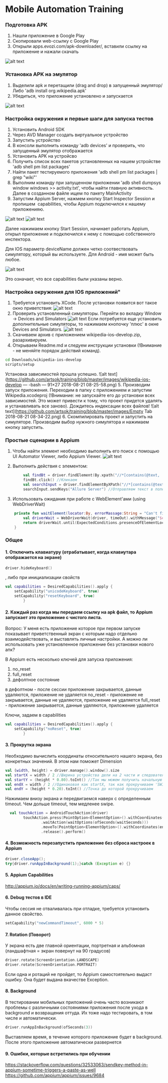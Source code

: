 # Mobile Automation Training
### Подготовка APK
1. Нашли приложение в Google Play
2. Скопировали web-ссылку c Google Play
3. Открыли apps.evozi.com/apk-downloader/, вставили ссылку на приложение и нажали скачать

![alt text](https://github.com/artsok/training/blob/master/images/APK%20Downloader%202018-07-15%2014-11-00.png)

### Установка APK на эмулятор
1. Выделили apk и перетащили (drag and drop) в запущенный эмулятор/Либо 'adb install org.wikipedia.apk'
2. Убедиться, что приложение установлено и запускается

![alt text](https://github.com/artsok/training/blob/master/images/Nexus_6P_API_27:5554%202018-07-15%2014-14-47.png)


### Настройка окружения и первые шаги для запуска тестов
1. Установить Android SDK
2. Через AVD Manager создать виртуальное устройство
3. Запустить устройство
4. В консоли выполнить команду 'adb devices' и проверить, что запущенный эмулятор отображается
5. Установить APK на устройсво
6. Получить список всех пакетов установленных на нашем устройстве 'adb shell pm list packages' 
7. Найти пакет тестируемого приложения 'adb shell pm list packages | grep "wiki"'
8. Выполним команду при запущенном приложении 'adb shell dumpsys window windows >> activity.txt', 
чтобы найти главную активность. Далее в созданном файле ищем по пакету MainActivity
9. Запустим Appium Server, нажмем кнопку Start Inspector Session и пропишем  capabilities, 
чтобы Appium подключился к нашему приложенияю.

![alt text](https://github.com/artsok/training/blob/master/images/Appium%202018-07-15%2013-19-13.png)
![alt text](https://github.com/artsok/training/blob/master/images/Appium%202018-07-15%2014-01-06.png)

Далее нажимаем кнопку Start Session, начинает работать Appium, открыл приложение и подключился к нему с помощью собственного инспектора.

Для IOS параметр deviceName должен четко соотвествовать симулятору, который вы используете. Для Android - имя может быть любое. 

![alt text](https://github.com/artsok/training/blob/master/images/Appium%202018-07-15%2014-26-39.png)

Это означает, что все capabilities были указаны верно.

### Настройка окружения для IOS приложений"
1. Требуется установить XCode. После установки появится вот такое окно приветствия:
![alt text](https://github.com/artsok/training/blob/master/images/welcome_to_xcode.png)
2. Проверить установленный симуляторы. Перейти во вкладку Window -> Devices and Simulators
![alt text](https://github.com/artsok/training/blob/master/images/xcode-simulators.png)
Если потребуется еще установить дополнительные симуляторы, то нажимаем кнопочку 'плюс' в окне Devices and Simulators. 
![alt text](https://github.com/artsok/training/blob/master/images/xcode-add-new-sim.png)
3. Скачиваем архив с приложением wikipedia-ios-develop.zip, разархивируем.
4. Открываем Readme.md и следуем инструкции установки (!Внимание - не меняйте порядок действий команд).
```bash
cd Downloads/wikipedia-ios-develop
scripts/setup 
```
Установка зависимостей прошла успешно.
![alt text](https://github.com/artsok/training/blob/master/images/wikipedia-ios-develop — -bash — 91×27 2018-08-21 08-25-58.png)
5. Производим запуск приложения. Переходим в папку с приложением и запустим Wikipedia.xcodeproj (!Внимание: не запускайте его
до установки всех зависимостей. Это может привести к тому, что проект придется удалять и устанавливать все заново). 
Дождитесь индексации всех файлов! 
![alt text](https://github.com/artsok/training/blob/master/images/Empty Tab 2018-08-21 08-34-22.png)
6. Скомпилировать проект и запустить на симуляторе. Производим выбор нужного симулятора и нажимаем кнопку запустить. 



### Простые сценарии в Appium
1. Чтобы найти элемент необходимо выполнить его поиск с помощью UI Automator Viewer, либо Appium Viewer.
![alt text](https://github.com/artsok/training/blob/master/images/UI%20Automator%20Viewer%202018-07-18%2018-45-51.png)

2. Выполнить действия с элементом:
```kotlin
        val findBt = driver.findElement(By.xpath("//*[contains(@text, 'Search Wikipedia')]"))
        findBt.click() //Кликаем 
        val searchInput = driver.findElementByXPath("//*[contains(@text, 'Search…')]")
        searchInput.sendKeys("Allure Server") //Отправляем текст в поле
```

3. Использовать ожидания при работе с WebElement'ами (using WebDriverWait)
 ```kotlin
     private fun waitElement(locator:By, errorMassage:String = "Can't find element", timeOut:Long = 5): WebElement {
         val driverWait = WebDriverWait(driver, timeOut).withMessage("$errorMassage\n")
         return driverWait.until(ExpectedConditions.presenceOfElementLocated(locator))
     }
 ```
### Общее
#### 1. Отключить клавиатуру (отрабатывает, когда клавиутара отображается на экране)
```kotlin
driver.hideKeyboard()
```
, либо при инициализации свойств
```kotlin
val capabilities = DesiredCapabilities().apply {
    setCapability("unicodeKeyboard", true)
    setCapability("resetKeyboard", true)
        }
```

#### 2. Каждый раз когда мы передаем ссылку на apk файл, то Appium запускает это приложение с чистого листа.  
Вопрос: У меня есть приложение которое при первом запуске показывает приветственный экран с которым надо отдельно взаимодействовать, 
и выставлять личные настройки. А можно ли использовать уже установленное приложение без установки нового апк?

В Appium есть несколько ключей для запуска приложения:
1) no_reset
2) full_reset
3) дефолтное состояние

в дефолтном - после сессии приложение закрывается, данные удаляются, приложение не удаляется
no_reset - приложение не закрывается, данные не удаляются, приложение не удаляется
full_reset - приложение закрывается, данные удяляются, приложение удаляется

Ключи, задаем в capabilities
```kotlin
val capabilities = DesiredCapabilities().apply {
    setCapability("noReset", true)
        }
```

#### 3. Прокрутка экрана
Необходимо вычислить координаты относительного нашего экрана, без конкретных значений. В этом нам поможет Dimension
```kotlin
val (width, height) = driver.manage().window().size
val startX = width / 2 //Ширина устройства дели на 2 части и следовательно попадаем в центр
val startY = (height * 0.80).toInt() //Так мы можем получить начальную точку, которая будет находится в 80% внизу (т.е немного над нижним краем экрана)
val endX = width / 2 //Одинаковая как startX, так как прокручиваем 'SWIPE DOWN'
val endY = (height * 0.20).toInt() //Точка до которой прокручиваем
```
Нажимаем внизу экрана и передвигаемся наверх с определенным timeout. Чем дольше timeout, тем медленее swipe.  
```kotlin
  val touchAction = AndroidTouchAction(driver)
        touchAction.press(PointOption<ElementOption>().withCoordinates(startX, startY))
                .waitAction(waitOptions(ofSeconds(waitSeconds)))
                .moveTo(PointOption<ElementOption>().withCoordinates(endX, endY))
                .release().perform()
```

#### 4. Возможность перезапустить приложение без сброса настроек в Appium
```java
driver.closeApp();
try{driver.runAppInBackground(1);}catch (Exception e) {}
```

#### 5. Appium Capabilities
http://appium.io/docs/en/writing-running-appium/caps/

#### 6. Debug тестов в IDE
Чтобы сессия не отваливалась при отладке, требуется установить данное свойство.
```kotlin
setCapability("newCommandTimeout", 6000 * 5)
```

#### 7. Rotation (Поворот)
У экрана есть две главной ориентации, портретная и альбомная (ландшафтная = экран повернут на 90 градусов)
```kotlin
driver.rotate(ScreenOrientation.LANDSCAPE)
driver.rotate(ScreenOrientation.PORTRAIT)
```
Если одна и ротаций не пройдет, то Appium самостоятельно  выдаст ошибку. Она будет выдана вкачестве Exception.

#### 8. Background
В тестировании мобильных приложений очень часто возникают проблемы с различными состояниями приложения после ухода в background
и возвращения оттуда. Их тоже надо тестировать, в том числе и автоматически.   
```kotlin
driver.runAppInBackground(ofSeconds(3))
```
Выставляем время, в течение которого приложение будет в background. После этого приложение автоматически развернется

#### 9. Ошибки, которые встретились при обучении
https://stackoverflow.com/questions/32533063/sendkey-method-in-appium-sometime-triggers-a-paste-as-well
https://github.com/appium/appium/issues/9684